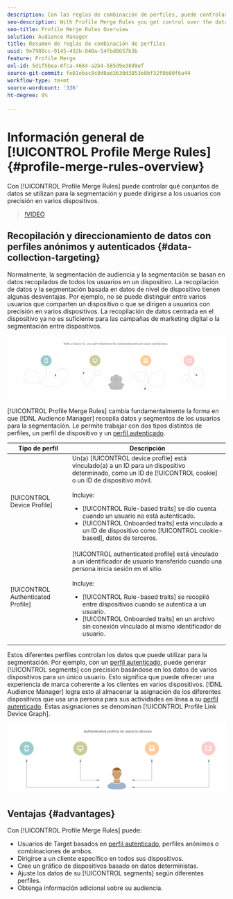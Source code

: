 ```yaml
---
description: Con las reglas de combinación de perfiles, puede controlar los conjuntos de datos utilizados para la segmentación y puede dirigirse a una persona con precisión en varios dispositivos.
seo-description: With Profile Merge Rules you get control over the data sets used for segmentation and can target a person accurately across multiple devices.
seo-title: Profile Merge Rules Overview
solution: Audience Manager
title: Resumen de reglas de combinación de perfiles
uuid: 9e7988cc-9145-432b-840a-54fbd8657b3b
feature: Profile Merge
exl-id: 5d1f5bea-0fca-4684-a2b4-585d9e38d9ef
source-git-commit: fe01ebac8c0d0ad3630d3853e0bf32f0b00f6a44
workflow-type: tm+mt
source-wordcount: '336'
ht-degree: 0%

---
```


# Información general de [!UICONTROL Profile Merge Rules] {#profile-merge-rules-overview}

Con [!UICONTROL Profile Merge Rules] puede controlar qué conjuntos de datos se utilizan para la segmentación y puede dirigirse a los usuarios con precisión en varios dispositivos.

>[!VIDEO](https://video.tv.adobe.com/v/32172?captions=spa)

## Recopilación y direccionamiento de datos con perfiles anónimos y autenticados {#data-collection-targeting}

Normalmente, la segmentación de audiencia y la segmentación se basan en datos recopilados de todos los usuarios en un dispositivo. La recopilación de datos y la segmentación basada en datos de nivel de dispositivo tienen algunas desventajas. Por ejemplo, no se puede distinguir entre varios usuarios que comparten un dispositivo o que se dirigen a usuarios con precisión en varios dispositivos. La recopilación de datos centrada en el dispositivo ya no es suficiente para las campañas de marketing digital o la segmentación entre dispositivos.

![](assets/unauthenticated2.png)

[!UICONTROL Profile Merge Rules] cambia fundamentalmente la forma en que [!DNL Audience Manager] recopila datos y segmentos de los usuarios para la segmentación. Le permite trabajar con dos tipos distintos de perfiles, un perfil de dispositivo y un [perfil autenticado](../../reference/visitor-authentication-states.md).

| Tipo de perfil | Descripción |
|---|---|
| [!UICONTROL Device Profile] | Un(a) [!UICONTROL device profile] está vinculado(a) a un ID para un dispositivo determinado, como un ID de [!UICONTROL cookie] o un ID de dispositivo móvil.<br><br> Incluye:<ul><li>[!UICONTROL Rule-based traits] se dio cuenta cuando un usuario no está autenticado.</li><li>[!UICONTROL Onboarded traits] está vinculado a un ID de dispositivo como [!UICONTROL cookie-based], datos de terceros.</li></ul> |
| [!UICONTROL Authenticated Profile] | [!UICONTROL authenticated profile] está vinculado a un identificador de usuario transferido cuando una persona inicia sesión en el sitio.<br><br>Incluye:<ul><li>[!UICONTROL Rule-based traits] se recopiló entre dispositivos cuando se autentica a un usuario.</li><li>[!UICONTROL Onboarded traits] en un archivo sin conexión vinculado al mismo identificador de usuario.</li></ul> |

Estos diferentes perfiles controlan los datos que puede utilizar para la segmentación. Por ejemplo, con un [perfil autenticado](../../reference/visitor-authentication-states.md), puede generar [!UICONTROL segments] con precisión basándose en los datos de varios dispositivos para un único usuario. Esto significa que puede ofrecer una experiencia de marca coherente a los clientes en varios dispositivos. [!DNL Audience Manager] logra esto al almacenar la asignación de los diferentes dispositivos que usa una persona para sus actividades en línea a su [perfil autenticado](../../reference/visitor-authentication-states.md). Estas asignaciones se denominan [!UICONTROL Profile Link Device Graph].

![](assets/authenticated2.png)

## Ventajas {#advantages}

Con [!UICONTROL Profile Merge Rules] puede:

* Usuarios de Target basados en [perfil autenticado](../../reference/visitor-authentication-states.md), perfiles anónimos o combinaciones de ambos.
* Dirigirse a un cliente específico en todos sus dispositivos.
* Cree un gráfico de dispositivos basado en datos deterministas.
* Ajuste los datos de su [!UICONTROL segments] según diferentes perfiles.
* Obtenga información adicional sobre su audiencia.
